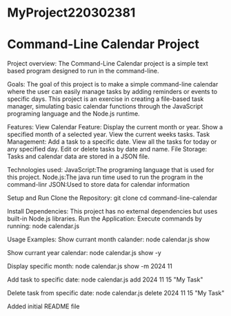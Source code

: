 # MyProject220302381
# Command-Line Calendar Project

Project overview:
 The Command-Line Calendar project is a simple text based program designed to run in the command-line.

Goals:
 The goal of this project is to make a simple command-line calendar where the user can easily manage tasks by adding 
 reminders or events to specific days. This project is an exercise in creating a file-based task manager, simulating basic 
 calendar functions through the JavaScript programing language and the Node.js runtime.

Features:
 View Calendar Feature:
 Display the current month or year.
 Show a specified month of a selected year.
 View the current weeks tasks.
  Task Management:
  Add a task to a specific date.
  View all the tasks for today or any specified day.
  Edit or delete tasks by date and name.
   File Storage:
   Tasks and calendar data are stored in a JSON file.

Technologies used:
 JavaScript:The programing language that is used for this project.
 Node.js:The java run time used to run the program in the command-linr
 JSON:Used to store data for calendar information
 
Setup and Run
 Clone the Repository: 
  git clone <repository-url>
  cd command-line-calendar
  
Install Dependencies: This project has no external dependencies but uses built-in Node.js libraries.
Run the Application: 
 Execute commands by running:
  node calendar.js <command>

Usage Examples:
 Show currant month calander:
 node calendar.js show

 Show currant year calendar:
 node calendar.js show -y

 Display specific month:
 node calendar.js show -m 2024 11

 Add task to specific date:
 node calendar.js add 2024 11 15 "My Task"

 Delete task from specific date:
 node calendar.js delete 2024 11 15 "My Task"


 
 
 
Added initial README file
 

   
   

